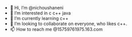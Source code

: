 - 👋 Hi, I’m @nichoushaneni
- 👀 I’m interested in c c++ java
- 🌱 I’m currently learning c++
- 💞️ I’m looking to collaborate on everyone, who likes c++.
- 📫 How to reach me @15759761975.163.com

<!---
nichoushaneni/nichoushaneni is a ✨ special ✨ repository because its `README.md` (this file) appears on your GitHub profile.
You can click the Preview link to take a look at your changes.
--->
